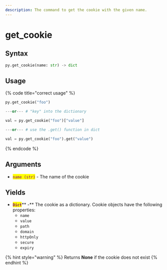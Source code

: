 ```yaml
---
description: The command to get the cookie with the given name.
---
```


# get\_cookie

## Syntax

```python
py.get_cookie(name: str) -> dict
```

## Usage

{% code title="correct usage" %}
```python
py.get_cookie("foo")

---or--- # "key" into the dictionary

val = py.get_cookie("foo")["value"]

---or--- # use the .get() function in dict

val = py.get_cookie("foo").get("value")
```
{% endcode %}

## Arguments

* <mark style="color:purple;">`name (str)`</mark> - The name of the cookie

## Yields

* <mark style="color:purple;">**`Dict`**</mark>** -** The cookie as a dictionary. Cookie objects have the following properties:
  * `name`
  * `value`
  * `path`
  * `domain`
  * `httpOnly`
  * `secure`
  * `expiry`

{% hint style="warning" %}
Returns **None** if the cookie does not exist
{% endhint %}
